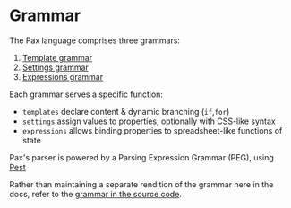 # Grammar

The Pax language comprises three grammars:
 1. [Template grammar](https://www.github.com/pax-lang/pax/blob/master/pax-compiler/src/pax.pest#L05)
 2. [Settings grammar](https://www.github.com/pax-lang/pax/blob/master/pax-compiler/src/pax.pest#L69)
 3. [Expressions grammar](https://www.github.com/pax-lang/pax/blob/master/pax-compiler/src/pax.pest#L101)

Each grammar serves a specific function:
 - `templates` declare content & dynamic branching (`if`,`for`)
 - `settings` assign values to properties, optionally with CSS-like syntax
 - `expressions` allows binding properties to spreadsheet-like functions of state

Pax's parser is powered by a Parsing Expression Grammar (PEG), using [Pest](https://pest.rs/)

Rather than maintaining a separate rendition of the grammar here in the docs, refer to the [grammar in the source code](https://www.github.com/pax-lang/pax/blob/master/pax-compiler/src/pax.pest).